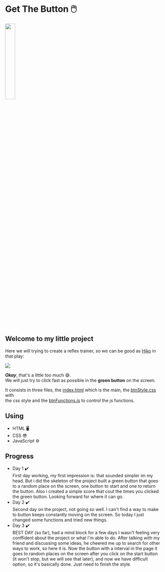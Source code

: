 # Get The Button 🖱️
<img width = "25%" src="https://thumbs.gfycat.com/MiserableVelvetyFlamingo-size_restricted.gif"> 
<h2>Welcome to my little project</h2> 

Here we will trying to create a reflex trainer, 
so we can be good as <a href="https://youtu.be/qFGpLdGEL9k?t=13">Hiko</a> in that play:

<img src="https://i.makeagif.com/media/3-13-2015/SiBYDc.gif"> 

<i><b>Okay</b></i>, that's a little too much 😅.<br>
We will just try to click fast as possible in the <strong>green button</strong> on the screen.<br>

It consists in three files, the <a href="https://github.com/mateusfilipe/Get-The-Button/blob/master/index.html">index.html</a> which is the main, the <a href="https://github.com/mateusfilipe/Get-The-Button/blob/master/btnStyle.css">btnStyle.css</a> with<br>
the css style and the <a href="https://github.com/mateusfilipe/Get-The-Button/blob/master/btnFunctions.js">btnFunctions.js</a> to control the js functions.
<h2>Using</h2>
<ul>
 <li>HTML 🖥️</li>
 <li>CSS 😎</li>
 <li>JavaScript ⚙️</li>
</ul>

<h2>Progress</h2>
<ul>
 <li>Day 1 ✔️<br>
 First day working, my first impression is: that sounded simpler im my head. But i did the skeleton of  the project
 built a green button that goes to a random place on the screen, one button to start and one to return the button.
 Also i created a simple score that cout the times you clicked the green button. Looking forward for where it can go.</li>
 <li>Day 2 ✔️<br>
 Second day on the project, not going so well. I can't find a way to make to button keeps constantly moving on the screen.
 So today I just changed some functions and tried new things.
 </li>
 <li>Day 3 ✔️<br>
 BEST DAY (so far), had a mind block for a few days I wasn't feeling very conffident about the project or what I'm able to do.
 After talking with my friend and discussing some ideas, he cheered me up to search for other ways to work, so here it is. Now the button
 with a interval in the page it goes to random places on the screen after you click on the start button (it won't stop, but we will see that later),
 and now we have difficult option, so it's basically done. Just need to finish the style.
 </li>
</ul>
